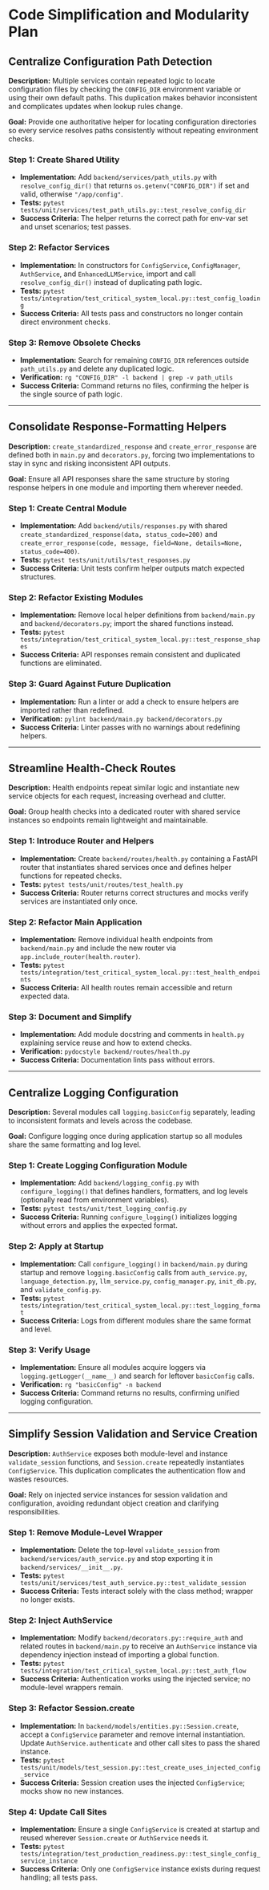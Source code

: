 # Code Simplification and Modularity Plan

## Centralize Configuration Path Detection

**Description:** Multiple services contain repeated logic to locate configuration files by checking the `CONFIG_DIR` environment variable or using their own default paths. This duplication makes behavior inconsistent and complicates updates when lookup rules change.

**Goal:** Provide one authoritative helper for locating configuration directories so every service resolves paths consistently without repeating environment checks.

### Step 1: Create Shared Utility
- **Implementation:** Add `backend/services/path_utils.py` with `resolve_config_dir()` that returns `os.getenv("CONFIG_DIR")` if set and valid, otherwise `"/app/config"`.
- **Tests:** `pytest tests/unit/services/test_path_utils.py::test_resolve_config_dir`
- **Success Criteria:** The helper returns the correct path for env-var set and unset scenarios; test passes.

### Step 2: Refactor Services
- **Implementation:** In constructors for `ConfigService`, `ConfigManager`, `AuthService`, and `EnhancedLLMService`, import and call `resolve_config_dir()` instead of duplicating path logic.
- **Tests:** `pytest tests/integration/test_critical_system_local.py::test_config_loading`
- **Success Criteria:** All tests pass and constructors no longer contain direct environment checks.

### Step 3: Remove Obsolete Checks
- **Implementation:** Search for remaining `CONFIG_DIR` references outside `path_utils.py` and delete any duplicated logic.
- **Verification:** `rg "CONFIG_DIR" -l backend | grep -v path_utils`
- **Success Criteria:** Command returns no files, confirming the helper is the single source of path logic.

---

## Consolidate Response-Formatting Helpers

**Description:** `create_standardized_response` and `create_error_response` are defined both in `main.py` and `decorators.py`, forcing two implementations to stay in sync and risking inconsistent API outputs.

**Goal:** Ensure all API responses share the same structure by storing response helpers in one module and importing them wherever needed.

### Step 1: Create Central Module
- **Implementation:** Add `backend/utils/responses.py` with shared `create_standardized_response(data, status_code=200)` and `create_error_response(code, message, field=None, details=None, status_code=400)`.
- **Tests:** `pytest tests/unit/utils/test_responses.py`
- **Success Criteria:** Unit tests confirm helper outputs match expected structures.

### Step 2: Refactor Existing Modules
- **Implementation:** Remove local helper definitions from `backend/main.py` and `backend/decorators.py`; import the shared functions instead.
- **Tests:** `pytest tests/integration/test_critical_system_local.py::test_response_shapes`
- **Success Criteria:** API responses remain consistent and duplicated functions are eliminated.

### Step 3: Guard Against Future Duplication
- **Implementation:** Run a linter or add a check to ensure helpers are imported rather than redefined.
- **Verification:** `pylint backend/main.py backend/decorators.py`
- **Success Criteria:** Linter passes with no warnings about redefining helpers.

---

## Streamline Health-Check Routes

**Description:** Health endpoints repeat similar logic and instantiate new service objects for each request, increasing overhead and clutter.

**Goal:** Group health checks into a dedicated router with shared service instances so endpoints remain lightweight and maintainable.

### Step 1: Introduce Router and Helpers
- **Implementation:** Create `backend/routes/health.py` containing a FastAPI router that instantiates shared services once and defines helper functions for repeated checks.
- **Tests:** `pytest tests/unit/routes/test_health.py`
- **Success Criteria:** Router returns correct structures and mocks verify services are instantiated only once.

### Step 2: Refactor Main Application
- **Implementation:** Remove individual health endpoints from `backend/main.py` and include the new router via `app.include_router(health.router)`.
- **Tests:** `pytest tests/integration/test_critical_system_local.py::test_health_endpoints`
- **Success Criteria:** All health routes remain accessible and return expected data.

### Step 3: Document and Simplify
- **Implementation:** Add module docstring and comments in `health.py` explaining service reuse and how to extend checks.
- **Verification:** `pydocstyle backend/routes/health.py`
- **Success Criteria:** Documentation lints pass without errors.

---

## Centralize Logging Configuration

**Description:** Several modules call `logging.basicConfig` separately, leading to inconsistent formats and levels across the codebase.

**Goal:** Configure logging once during application startup so all modules share the same formatting and log level.

### Step 1: Create Logging Configuration Module
- **Implementation:** Add `backend/logging_config.py` with `configure_logging()` that defines handlers, formatters, and log levels (optionally read from environment variables).
- **Tests:** `pytest tests/unit/test_logging_config.py`
- **Success Criteria:** Running `configure_logging()` initializes logging without errors and applies the expected format.

### Step 2: Apply at Startup
- **Implementation:** Call `configure_logging()` in `backend/main.py` during startup and remove `logging.basicConfig` calls from `auth_service.py`, `language_detection.py`, `llm_service.py`, `config_manager.py`, `init_db.py`, and `validate_config.py`.
- **Tests:** `pytest tests/integration/test_critical_system_local.py::test_logging_format`
- **Success Criteria:** Logs from different modules share the same format and level.

### Step 3: Verify Usage
- **Implementation:** Ensure all modules acquire loggers via `logging.getLogger(__name__)` and search for leftover `basicConfig` calls.
- **Verification:** `rg "basicConfig" -n backend`
- **Success Criteria:** Command returns no results, confirming unified logging configuration.

---

## Simplify Session Validation and Service Creation

**Description:** `AuthService` exposes both module-level and instance `validate_session` functions, and `Session.create` repeatedly instantiates `ConfigService`. This duplication complicates the authentication flow and wastes resources.

**Goal:** Rely on injected service instances for session validation and configuration, avoiding redundant object creation and clarifying responsibilities.

### Step 1: Remove Module-Level Wrapper
- **Implementation:** Delete the top-level `validate_session` from `backend/services/auth_service.py` and stop exporting it in `backend/services/__init__.py`.
- **Tests:** `pytest tests/unit/services/test_auth_service.py::test_validate_session`
- **Success Criteria:** Tests interact solely with the class method; wrapper no longer exists.

### Step 2: Inject AuthService
- **Implementation:** Modify `backend/decorators.py::require_auth` and related routes in `backend/main.py` to receive an `AuthService` instance via dependency injection instead of importing a global function.
- **Tests:** `pytest tests/integration/test_critical_system_local.py::test_auth_flow`
- **Success Criteria:** Authentication works using the injected service; no module-level wrappers remain.

### Step 3: Refactor Session.create
- **Implementation:** In `backend/models/entities.py::Session.create`, accept a `ConfigService` parameter and remove internal instantiation. Update `AuthService.authenticate` and other call sites to pass the shared instance.
- **Tests:** `pytest tests/unit/models/test_session.py::test_create_uses_injected_config_service`
- **Success Criteria:** Session creation uses the injected `ConfigService`; mocks show no new instances.

### Step 4: Update Call Sites
- **Implementation:** Ensure a single `ConfigService` is created at startup and reused wherever `Session.create` or `AuthService` needs it.
- **Tests:** `pytest tests/integration/test_production_readiness.py::test_single_config_service_instance`
- **Success Criteria:** Only one `ConfigService` instance exists during request handling; all tests pass.

